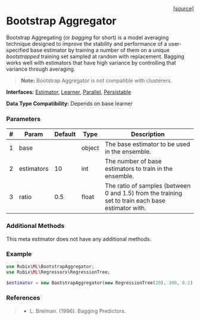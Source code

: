 <span style="float:right;"><a href="https://github.com/RubixML/RubixML/blob/master/src/BootstrapAggregator.php">[source]</a></span>

# Bootstrap Aggregator
Bootstrap Aggregating (or *bagging* for short) is a model averaging technique designed to improve the stability and performance of a user-specified base estimator by training a number of them on a unique *bootstrapped* training set sampled at random with replacement. Bagging works well with estimators that have high variance by controlling that variance through averaging.

> **Note:** Bootstrap Aggregator is not compatible with clusterers.

**Interfaces:** [Estimator](estimator.md), [Learner](learner.md), [Parallel](parallel.md), [Persistable](persistable.md)

**Data Type Compatibility:** Depends on base learner

### Parameters
| # | Param | Default | Type | Description |
|---|---|---|---|---|
| 1 | base | | object | The base estimator to be used in the ensemble. |
| 2 | estimators | 10 | int | The number of base estimators to train in the ensemble. |
| 3 | ratio | 0.5 | float | The ratio of samples (between 0 and 1.5) from the training set to train each base estimator with. |

### Additional Methods
This meta estimator does not have any additional methods.

### Example
```php
use Rubix\ML\BootstrapAggregator;
use Rubix\ML\Regressors\RegressionTree;

$estimator = new BootstrapAggregator(new RegressionTree(20), 300, 0.2);
```

### References
>- L. Breiman. (1996). Bagging Predictors.